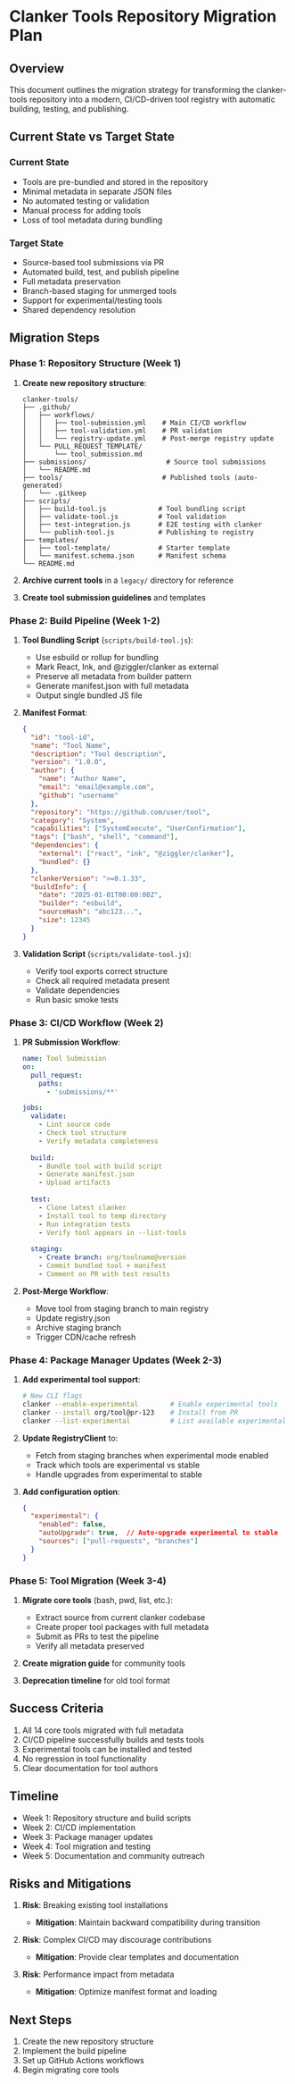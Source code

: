 # Clanker Tools Repository Migration Plan

## Overview
This document outlines the migration strategy for transforming the clanker-tools repository into a modern, CI/CD-driven tool registry with automatic building, testing, and publishing.

## Current State vs Target State

### Current State
- Tools are pre-bundled and stored in the repository
- Minimal metadata in separate JSON files
- No automated testing or validation
- Manual process for adding tools
- Loss of tool metadata during bundling

### Target State
- Source-based tool submissions via PR
- Automated build, test, and publish pipeline
- Full metadata preservation
- Branch-based staging for unmerged tools
- Support for experimental/testing tools
- Shared dependency resolution

## Migration Steps

### Phase 1: Repository Structure (Week 1)

1. **Create new repository structure**:
   ```
   clanker-tools/
   ├── .github/
   │   ├── workflows/
   │   │   ├── tool-submission.yml    # Main CI/CD workflow
   │   │   ├── tool-validation.yml    # PR validation
   │   │   └── registry-update.yml    # Post-merge registry update
   │   └── PULL_REQUEST_TEMPLATE/
   │       └── tool_submission.md
   ├── submissions/                    # Source tool submissions
   │   └── README.md
   ├── tools/                         # Published tools (auto-generated)
   │   └── .gitkeep
   ├── scripts/
   │   ├── build-tool.js             # Tool bundling script
   │   ├── validate-tool.js          # Tool validation
   │   ├── test-integration.js       # E2E testing with clanker
   │   └── publish-tool.js           # Publishing to registry
   ├── templates/
   │   ├── tool-template/            # Starter template
   │   └── manifest.schema.json      # Manifest schema
   └── README.md
   ```

2. **Archive current tools** in a `legacy/` directory for reference

3. **Create tool submission guidelines** and templates

### Phase 2: Build Pipeline (Week 1-2)

1. **Tool Bundling Script** (`scripts/build-tool.js`):
   - Use esbuild or rollup for bundling
   - Mark React, Ink, and @ziggler/clanker as external
   - Preserve all metadata from builder pattern
   - Generate manifest.json with full metadata
   - Output single bundled JS file

2. **Manifest Format**:
   ```json
   {
     "id": "tool-id",
     "name": "Tool Name",
     "description": "Tool description",
     "version": "1.0.0",
     "author": {
       "name": "Author Name",
       "email": "email@example.com",
       "github": "username"
     },
     "repository": "https://github.com/user/tool",
     "category": "System",
     "capabilities": ["SystemExecute", "UserConfirmation"],
     "tags": ["bash", "shell", "command"],
     "dependencies": {
       "external": ["react", "ink", "@ziggler/clanker"],
       "bundled": {}
     },
     "clankerVersion": ">=0.1.33",
     "buildInfo": {
       "date": "2025-01-01T00:00:00Z",
       "builder": "esbuild",
       "sourceHash": "abc123...",
       "size": 12345
     }
   }
   ```

3. **Validation Script** (`scripts/validate-tool.js`):
   - Verify tool exports correct structure
   - Check all required metadata present
   - Validate dependencies
   - Run basic smoke tests

### Phase 3: CI/CD Workflow (Week 2)

1. **PR Submission Workflow**:
   ```yaml
   name: Tool Submission
   on:
     pull_request:
       paths:
         - 'submissions/**'
   
   jobs:
     validate:
       - Lint source code
       - Check tool structure
       - Verify metadata completeness
     
     build:
       - Bundle tool with build script
       - Generate manifest.json
       - Upload artifacts
     
     test:
       - Clone latest clanker
       - Install tool to temp directory
       - Run integration tests
       - Verify tool appears in --list-tools
     
     staging:
       - Create branch: org/toolname@version
       - Commit bundled tool + manifest
       - Comment on PR with test results
   ```

2. **Post-Merge Workflow**:
   - Move tool from staging branch to main registry
   - Update registry.json
   - Archive staging branch
   - Trigger CDN/cache refresh

### Phase 4: Package Manager Updates (Week 2-3)

1. **Add experimental tool support**:
   ```bash
   # New CLI flags
   clanker --enable-experimental        # Enable experimental tools
   clanker --install org/tool@pr-123    # Install from PR
   clanker --list-experimental          # List available experimental tools
   ```

2. **Update RegistryClient** to:
   - Fetch from staging branches when experimental mode enabled
   - Track which tools are experimental vs stable
   - Handle upgrades from experimental to stable

3. **Add configuration option**:
   ```json
   {
     "experimental": {
       "enabled": false,
       "autoUpgrade": true,  // Auto-upgrade experimental to stable
       "sources": ["pull-requests", "branches"]
     }
   }
   ```

### Phase 5: Tool Migration (Week 3-4)

1. **Migrate core tools** (bash, pwd, list, etc.):
   - Extract source from current clanker codebase
   - Create proper tool packages with full metadata
   - Submit as PRs to test the pipeline
   - Verify all metadata preserved

2. **Create migration guide** for community tools

3. **Deprecation timeline** for old tool format

## Success Criteria

1. All 14 core tools migrated with full metadata
2. CI/CD pipeline successfully builds and tests tools
3. Experimental tools can be installed and tested
4. No regression in tool functionality
5. Clear documentation for tool authors

## Timeline

- Week 1: Repository structure and build scripts
- Week 2: CI/CD implementation
- Week 3: Package manager updates
- Week 4: Tool migration and testing
- Week 5: Documentation and community outreach

## Risks and Mitigations

1. **Risk**: Breaking existing tool installations
   - **Mitigation**: Maintain backward compatibility during transition

2. **Risk**: Complex CI/CD may discourage contributions  
   - **Mitigation**: Provide clear templates and documentation

3. **Risk**: Performance impact from metadata
   - **Mitigation**: Optimize manifest format and loading

## Next Steps

1. Create the new repository structure
2. Implement the build pipeline
3. Set up GitHub Actions workflows
4. Begin migrating core tools